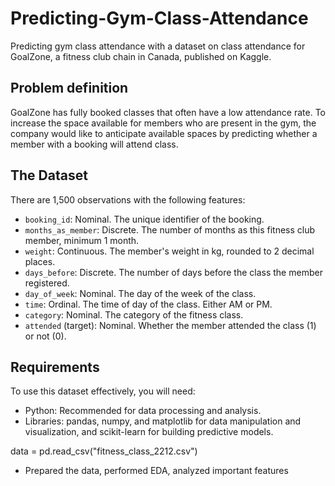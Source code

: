 # Predicting-Gym-Class-Attendance
Predicting gym class attendance with a dataset on class attendance for GoalZone, 
a fitness club chain in Canada, published on Kaggle. 

## Problem definition
GoalZone has fully booked classes that often have a low attendance rate.
To increase the space available for members who are present in the gym, 
the company would like to anticipate available spaces
by predicting whether a member with a booking will attend class.

## The Dataset
There are 1,500 observations with the following features:
- `booking_id`: Nominal. The unique identifier of the booking.
- `months_as_member`: Discrete. The number of months as this fitness club member, minimum 1 month.
- `weight`: Continuous. The member's weight in kg, rounded to 2 decimal places.
- `days_before`: Discrete. The number of days before the class the member registered.
- `day_of_week`: Nominal. The day of the week of the class.
- `time`: Ordinal. The time of day of the class. Either AM or PM.
- `category`: Nominal. The category of the fitness class.
- `attended` (target): Nominal. Whether the member attended the class (1) or not (0).

## Requirements
To use this dataset effectively, you will need:

- Python: Recommended for data processing and analysis.
- Libraries: pandas, numpy, and matplotlib for data manipulation and visualization, and scikit-learn for building predictive models.

data = pd.read_csv("fitness_class_2212.csv")

- Prepared the data, performed EDA, analyzed important features
